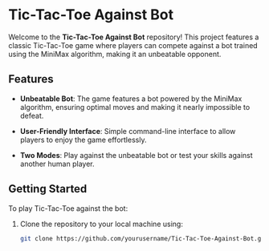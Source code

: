 # Tic-Tac-Toe Against Bot

Welcome to the **Tic-Tac-Toe Against Bot** repository! This project features a classic Tic-Tac-Toe game where players can compete against a bot trained using the MiniMax algorithm, making it an unbeatable opponent.

## Features

- **Unbeatable Bot**: The game features a bot powered by the MiniMax algorithm, ensuring optimal moves and making it nearly impossible to defeat.
  
- **User-Friendly Interface**: Simple command-line interface to allow players to enjoy the game effortlessly.

- **Two Modes**: Play against the unbeatable bot or test your skills against another human player.

## Getting Started

To play Tic-Tac-Toe against the bot:

1. Clone the repository to your local machine using:
   ```bash
   git clone https://github.com/yourusername/Tic-Tac-Toe-Against-Bot.git
